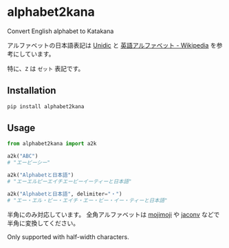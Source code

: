 # alphabet2kana

Convert English alphabet to Katakana

アルファベットの日本語表記は [Unidic](https://unidic.ninjal.ac.jp/) 
と [英語アルファベット - Wikipedia](https://ja.wikipedia.org/wiki/%E8%8B%B1%E8%AA%9E%E3%82%A2%E3%83%AB%E3%83%95%E3%82%A1%E3%83%99%E3%83%83%E3%83%88) を参考にしています。

特に、`Z` は `ゼット` 表記です。

## Installation

```bash
pip install alphabet2kana
```

## Usage

```python
from alphabet2kana import a2k

a2k("ABC")
# "エービーシー"

a2k("Alphabetと日本語")
# "エーエルピーエイチエービーイーティーと日本語"

a2k("Alphabetと日本語", delimiter="・")
# "エー・エル・ピー・エイチ・エー・ビー・イー・ティーと日本語"
``` 

半角にのみ対応しています。
全角アルファベットは [mojimoji](https://github.com/studio-ousia/mojimoji) や [jaconv](https://github.com/ikegami-yukino/jaconv) 
などで半角に変換してください。

Only supported with half-width characters.